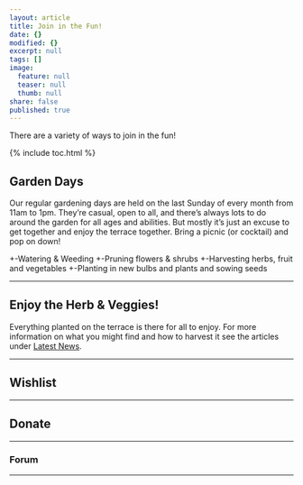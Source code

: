 ```yaml
---
layout: article
title: Join in the Fun!
date: {}
modified: {}
excerpt: null
tags: []
image:
  feature: null
  teaser: null
  thumb: null
share: false
published: true
---
```


There are a variety of ways to join in the fun!

{% include toc.html %}

## Garden Days

Our regular gardening days are held on the last Sunday of every month from 11am to 1pm. They’re casual, open to all, and there’s always lots to do around the garden for all ages and abilities. But mostly it’s just an excuse to get together and enjoy the terrace together. Bring a picnic (or cocktail) and pop on down!
 
 +-Watering & Weeding
 +-Pruning flowers & shrubs
 +-Harvesting herbs, fruit and vegetables
 +-Planting in new bulbs and plants and sowing seeds

---

## Enjoy the Herb & Veggies!

Everything planted on the terrace is there for all to enjoy. For more information on what you might find and how to harvest it see the articles under [Latest News](https://qn7gardening.github.io/articles/). 

---

## Wishlist



---

## Donate


---

### Forum

---
